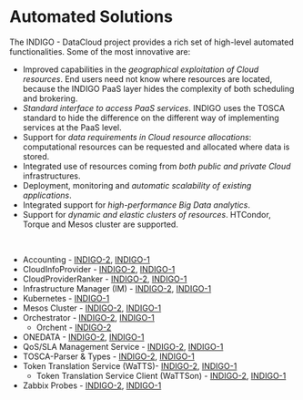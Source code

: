 # Automated Solutions

The INDIGO - DataCloud project provides a rich set of high-level automated functionalities. Some of the most innovative are: 
* Improved capabilities in the *geographical exploitation of Cloud resources*. End users need not know where resources are located, because the INDIGO PaaS layer hides the complexity of both scheduling and brokering.
* *Standard interface to access PaaS services*. INDIGO uses the TOSCA standard to hide the difference on the different way of implementing services at the PaaS level.
* Support for *data requirements in Cloud resource allocations*: computational resources can be requested and allocated where data is stored.
* Integrated use of resources coming from *both public and private Cloud* infrastructures.
* Deployment, monitoring and *automatic scalability of existing applications*.
* Integrated support for *high-performance Big Data analytics*.
* Support for *dynamic and elastic clusters of resources*. HTCondor, Torque and Mesos cluster are supported. 

<br>

* Accounting - [INDIGO-2](indigo2/accounting2.md), [INDIGO-1](indigo1/accounting1.md)
* CloudInfoProvider - [INDIGO-2](indigo2/cip2.md), [INDIGO-1](indigo1/cip1.md)
* CloudProviderRanker - [INDIGO-2](indigo2/cpr2.md), [INDIGO-1](indigo1/cpr1.md)
* Infrastructure Manager (IM) - [INDIGO-2](indigo2/im2.md), [INDIGO-1](indigo1/im1.md)
* Kubernetes - [INDIGO-1](indigo1/kubernetes1.md)
* Mesos Cluster - [INDIGO-2](indigo2/mesos2.md), [INDIGO-1](indigo1/mesos1.md)
* Orchestrator - [INDIGO-2](indigo2/orchestrator2.md), [INDIGO-1](indigo1/orchestrator1.md)
  * Orchent - [INDIGO-2](indigo2/orchent2.md)
* ONEDATA - [INDIGO-2](indigo2/onedata2.md), [INDIGO-1](indigo1/onedata1.md)
* QoS/SLA Management Service - [INDIGO-2](slam2.md), [INDIGO-1](indigo1/slam1.md)
* TOSCA-Parser & Types - [INDIGO-2](indigo2/tosca-pt2.md), [INDIGO-1](indigo1/tosca-pt1.md)
* Token Translation Service (WaTTS)- [INDIGO-2](indigo2/watts1.md), [INDIGO-1](indigo1/tts1.md)
  * Token Translation Service Client (WaTTSon) - [INDIGO-2](indigo2/wattson2.md), [INDIGO-1](indigo1/tts1.md)
* Zabbix Probes - [INDIGO-2](indigo2/zabbix-probes2.md), [INDIGO-1](indigo1/zabbix-probes1.md)



